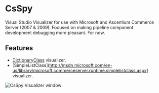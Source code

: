 # CsSpy

Visual Studio Visualizer for use with Microsoft and Ascentium Commerce Server (2007 & 2009).  Focused on making pipeline component development debugging more pleasant.  For now.

## Features

* [DictionaryClass](http://msdn.microsoft.com/en-us/library/bb509189) visualizer.
* [SimpleListClass](http://msdn.microsoft.com/en-us/library/microsoft.commerceserver.runtime.simplelistclass.aspx] visualizer.

![CsSpy Visualizer window](https://raw.github.com/enticify/CsSpy/master/assets/cs-spy.png)
